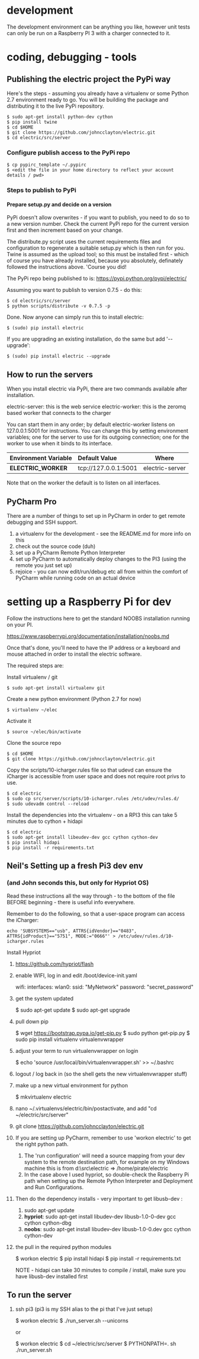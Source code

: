 # development
The development environment can be anything you like, however unit tests can only be run on a Raspberry PI 3 with
a charger connected to it.

# coding, debugging - tools

## Publishing the electric project the PyPi way

Here's the steps - assuming you already have a virtualenv or some Python 2.7 environment ready to go.  You will be
building the package and distributing it to the live PyPi repository. 

    $ sudo apt-get install python-dev cython
    $ pip install twine
    $ cd $HOME
    $ git clone https://github.com/johncclayton/electric.git
    $ cd electric/src/server
 
  
### Configure publish access to the PyPi repo

    $ cp pypirc_template ~/.pypirc
    $ <edit the file in your home directory to reflect your account details / pwd>
  
### Steps to publish to PyPi 

#### Prepare setup.py and decide on a version
PyPi doesn't allow overwrites - if you want to publish, you need to do so to a new version number.  Check the current
PyPi repo for the current version first and then increment based on your change.

The distribute.py script uses the current requirements files and configuration to regenerate a suitable setup.py
which is then run for you.  Twine is assumed as the upload tool; so this must be installed first - which of
course you have already installed, because you absolutely, definately followed the instructions above.  'Course you did! 

The PyPi repo being published to is: https://pypi.python.org/pypi/electric/

Assuming you want to publish to version 0.7.5 - do this:

    $ cd electric/src/server
    $ python scripts/distribute -v 0.7.5 -p
    
Done.  Now anyone can simply run this to install electric:

    $ (sudo) pip install electric 
    
If you are upgrading an existing installation, do the same but add '--upgrade':
    
    $ (sudo) pip install electric --upgrade

## How to run the servers 
When you install electric via PyPi, there are two commands available after installation.

electric-server: this is the web service
electric-worker: this is the zeromq based worker that connects to the charger

You can start them in any order; by default electric-worker listens on 127.0.0.1:5001 for 
instructions.  You can change this by setting environment variables; one for the server to use for its outgoing
connection; one for the worker to use when it binds to its interface.


| Environment Variable | Default Value | Where |
| ---------------------| :------------ | ------
| **ELECTRIC_WORKER** | tcp://127.0.0.1:5001 | electric-server  

Note that on the worker the default is to listen on all interfaces.  

## PyCharm Pro

There are a number of things to set up in PyCharm in order to get remote debugging and SSH support.

1. a virtualenv for the development - see the README.md for more info on this
2. check out the source code (duh)
3. set up a PyCharm Remote Python Interpreter
4. set up PyCharm to automatically deploy changes to the PI3 (using the remote you just set up)
5. rejoice - you can now edit/run/debug etc all from within the comfort of PyCharm while running code on an actual device

# setting up a Raspberry Pi for dev
Follow the instructions here to get the standard NOOBS installation running on your PI.

https://www.raspberrypi.org/documentation/installation/noobs.md

Once that's done, you'll need to have the IP address or a keyboard and mouse attached in order to install the
electric software.

The required steps are:

Install virtualenv / git


    $ sudo apt-get install virtualenv git

Create a new python environment (Python 2.7 for now)


    $ virtualenv ~/elec

Activate it


    $ source ~/elec/bin/activate

Clone the source repo


    $ cd $HOME
    $ git clone https://github.com/johncclayton/electric.git

Copy the scripts/10-icharger.rules file so that udevd can ensure the iCharger is accessible from user space and does not require root privs to use.


    $ cd electric
    $ sudo cp src/server/scripts/10-icharger.rules /etc/udev/rules.d/
    $ sudo udevadm control --reload

Install the dependencies into the virtualenv - on a RPI3 this can take 5 minutes due to cython + hidapi


    $ cd electric
    $ sudo apt-get install libeudev-dev gcc cython cython-dev
    $ pip install hidapi
    $ pip install -r requirements.txt


## Neil's Setting up a fresh Pi3 dev env
### (and John seconds this, but only for Hypriot OS)

Read these instructions all the way through - to the bottom of the file BEFORE beginning - there is useful info everywhere.  

Remember to do the following, so that a user-space program can access the iCharger:
 
 
    echo 'SUBSYSTEMS=="usb", ATTRS{idVendor}=="0483", ATTRS{idProduct}=="5751", MODE:="0666"' > /etc/udev/rules.d/10-icharger.rules

Install Hypriot

1. https://github.com/hypriot/flash
1. enable WIFI, log in and edit /boot/device-init.yaml


    wifi:
    interfaces:
      wlan0:
        ssid: "MyNetwork"
        password: "secret_password"

3. get the system updated


    $ sudo apt-get update 
    $ sudo apt-get upgrade
    
4. pull down pip


    $ wget https://bootstrap.pypa.io/get-pip.py
    $ sudo python get-pip.py
    $ sudo pip install virtualenv virtualenvwrapper
    
5. adjust your term to run virtualenvwrapper on login


    $ echo 'source /usr/local/bin/virtualenvwrapper.sh' >> ~/.bashrc 
    
6. logout / log back in (so the shell gets the new virtualenvwrapper stuff)
7. make up a new virtual environment for python


    $ mkvirtualenv electric
    
8. nano ~/.virtualenvs/electric/bin/postactivate, and add "cd ~/electric/src/server"
9. git clone https://github.com/johncclayton/electric.git
10. If you are setting up PyCharm, remember to use 'workon electric' to get the right python path.  
    1. The 'run configuration' will need a source mapping from your dev system to the remote destination 
   path, for example on my Windows machine this is from d:\src\electric => /home/pirate/electric 
    1. In the case above I used hypriot, so double-check the Raspberry Pi path when setting up the Remote Python Interpreter
   and Deployment and Run Configurations.
   
11. Then do the dependency installs - very important to get libusb-dev :
    1. sudo apt-get update
    1. **hypriot**: sudo apt-get install libudev-dev libusb-1.0-0-dev gcc cython cython-dbg
    1. **noobs**: sudo apt-get install libudev-dev libusb-1.0-0.dev gcc cython cython-dev
   
12. the pull in the required python modules


    $ workon electric
    $ pip install hidapi
    $ pip install -r requirements.txt
    
    NOTE - hidapi can take 30 minutes to compile / install, make sure you have libusb-dev installed first

## To run the server
1. ssh pi3 (pi3 is my SSH alias to the pi that I've just setup)


    $ workon electric 
    $ ./run_server.sh --unicorns
    
    or
    
    $ workon electric 
    $ cd ~/electric/src/server 
    $ PYTHONPATH=. sh ./run_server.sh


